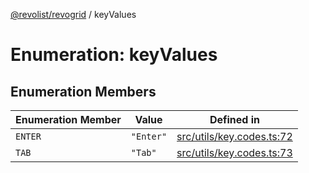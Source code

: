 [@revolist/revogrid](README.md) / keyValues

# Enumeration: keyValues

## Enumeration Members

| Enumeration Member | Value | Defined in |
| ------ | ------ | ------ |
| `ENTER` | `"Enter"` | [src/utils/key.codes.ts:72](https://github.com/revolist/revogrid/blob/c3fbdc69076950cb371c4e48faf1a5d5a21237f4/src/utils/key.codes.ts#L72) |
| `TAB` | `"Tab"` | [src/utils/key.codes.ts:73](https://github.com/revolist/revogrid/blob/c3fbdc69076950cb371c4e48faf1a5d5a21237f4/src/utils/key.codes.ts#L73) |
